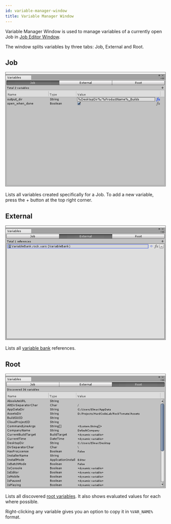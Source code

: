 ```yaml
---
id: variable-manager-window
title: Variable Manager Window
---
```


Variable Manager Window is used to manage variables of a currently open Job in [Job Editor Window](ui/job-editor-window.md).

The window splits variables by three tabs: Job, External and Root.

## Job

![](/assets/ui/variable-manager-window-tab-job.png)

Lists all variables created specifically for a Job. To add a new variable, press the + button at the top right corner.

## External

![](/assets/ui/variable-manager-window-tab-external.png)

Lists all [variable bank](variables/variable-banks.md) references.

## Root

![](/assets/ui/variable-manager-window-tab-root.png)

Lists all discovered [root variables](variables/root-variables.md). It also shows evaluated values for each where possible.

Right-clicking any variable gives you an option to copy it in `%VAR_NAME%` format.
